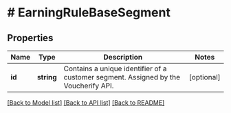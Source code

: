 # # EarningRuleBaseSegment

## Properties

Name | Type | Description | Notes
------------ | ------------- | ------------- | -------------
**id** | **string** | Contains a unique identifier of a customer segment. Assigned by the Voucherify API. | [optional]

[[Back to Model list]](../../README.md#models) [[Back to API list]](../../README.md#endpoints) [[Back to README]](../../README.md)
